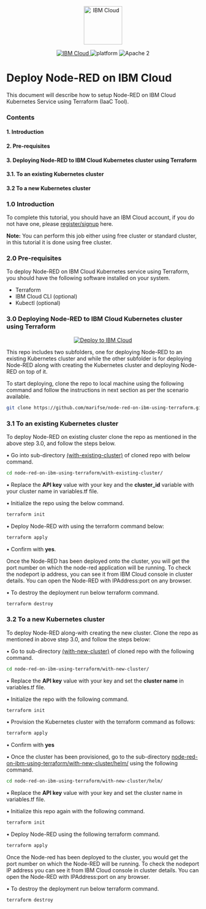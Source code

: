 <p align="center">
    <a href="https://cloud.ibm.com">
        <img src="https://cloud.ibm.com/media/docs/developer-appservice/resources/ibm-cloud.svg" height="100" alt="IBM Cloud">
    </a>
</p>

<p align="center">
    <a href="https://cloud.ibm.com">
    <img src="https://img.shields.io/badge/IBM%20Cloud-powered-blue.svg" alt="IBM Cloud">
    </a>
    <img src="https://img.shields.io/badge/platform-node-lightgrey.svg?style=flat" alt="platform">
    <img src="https://img.shields.io/badge/license-Apache2-blue.svg?style=flat" alt="Apache 2">
</p>


# Deploy Node-RED on IBM Cloud

This document will describe how to setup Node-RED on IBM Cloud Kubernetes Service using Terraform (IaaC Tool).

### Contents

#### 1.     Introduction
#### 2.     Pre-requisites
#### 3.     Deploying Node-RED to IBM Cloud Kubernetes cluster using Terraform
#### 3.1.     To an existing Kubernetes cluster
#### 3.2	  To a new Kubernetes cluster    


### 1.0 Introduction

To complete this tutorial, you should have an IBM Cloud account, if you do not have one, please [register/signup](https://cloud.ibm.com/registration) here. 

**Note:** You can perform this job either using free cluster or standard cluster, in this tutorial it is done using free cluster.

### 2.0 Pre-requisites

To deploy Node-RED on IBM Cloud Kubernetes service using Terraform, you should have the following software installed on your system.

  -	Terraform
  -	IBM Cloud CLI (optional)
  -	Kubectl (optional)

### 3.0	Deploying Node-RED to IBM Cloud Kubernetes cluster using Terraform

<p align="center">
    <a href="https://cloud.ibm.com/developer/appservice/create-app?defaultDeploymentToolchain=&defaultLanguage=NODE&navMode=starterkits&starterKit=3f3f65c6-4a2c-3255-8e80-d2ac52ca608a">
    <img src="https://cloud.ibm.com/devops/setup/deploy/button_x2.png" alt="Deploy to IBM Cloud">
    </a>
</p>

This repo includes two subfolders, one for deploying Node-RED to an existing Kubernetes cluster and while the other subfolder is for deploying Node-RED along with creating the Kubernetes cluster and deploying Node-RED on top of it.

To start deploying, clone the repo to local machine using the following command and follow the instructions in next section as per the scenario available.

```bash
git clone https://github.com/marifse/node-red-on-ibm-using-terraform.git
```
### 3.1	To an existing Kubernetes cluster

To deploy Node-RED on existing cluster clone the repo as mentioned in the above step 3.0, and follow the steps below. 

•	Go into sub-directory [(with-existing-cluster)](https://github.com/marifse/node-red-on-ibm-using-terraform/tree/main/with-existing-cluster) of cloned repo with below command.

```bash
cd node-red-on-ibm-using-terraform/with-existing-cluster/
```

•	Replace the **API key** value with your key and the **cluster_id** variable with your cluster name in variables.tf file.

•	Initialize the repo using the below command.

```bash
terraform init
```

•	Deploy Node-RED with using the terraform command below:

```bash
terraform apply
```

• Confirm with **yes**.

Once the Node-RED has been deployed onto the cluster, you will get the port number on which the node-red application will be running. To check the nodeport ip address, you can see it from IBM Cloud console in cluster details. You can open the Node-RED with IPAddress:port on any browser.

•	To destroy the deployment run below terraform command.

```bash
terraform destroy
```

### 3.2	To a new Kubernetes cluster

To deploy Node-RED along-with creating the new cluster. Clone the repo as mentioned in above step 3.0, and follow the steps below: 

•   Go to sub-directory [(with-new-cluster)](https://github.com/marifse/node-red-on-ibm-using-terraform/tree/main/with-new-cluster) of cloned repo with the following command.

```bash
cd node-red-on-ibm-using-terraform/with-new-cluster/
```

•   Replace the **API key** value with your key and set the **cluster name** in variables.tf file.

•   Initialize the repo with the following command.

```bash
terraform init
```

•   Provision the Kubernetes cluster with the terraform command as follows:

```bash
terraform apply
```
•   Confirm with **yes**

•   Once the cluster has been provisioned, go to the sub-directory [node-red-on-ibm-using-terraform/with-new-cluster/helm/](https://github.com/marifse/node-red-on-ibm-using-terraform/tree/main/with-new-cluster/helm) using the following command.

```bash
cd node-red-on-ibm-using-terraform/with-new-cluster/helm/
```

•   Replace the **API key** value with your key and set the cluster name in variables.tf file.

•	Initialize this repo again with the following command.

```bash
terraform init
```
•   Deploy Node-RED using the following terraform command.
```bash
terraform apply
```

Once the Node-red has been deployed to the cluster, you would get the port number on which the Node-RED will be running. To check the nodeport IP address you can see it from IBM Cloud console in cluster details. You can open the Node-RED with IPAddress:port on any browser.

•	To destroy the deployment run below terraform command.

```bash
terraform destroy
```
